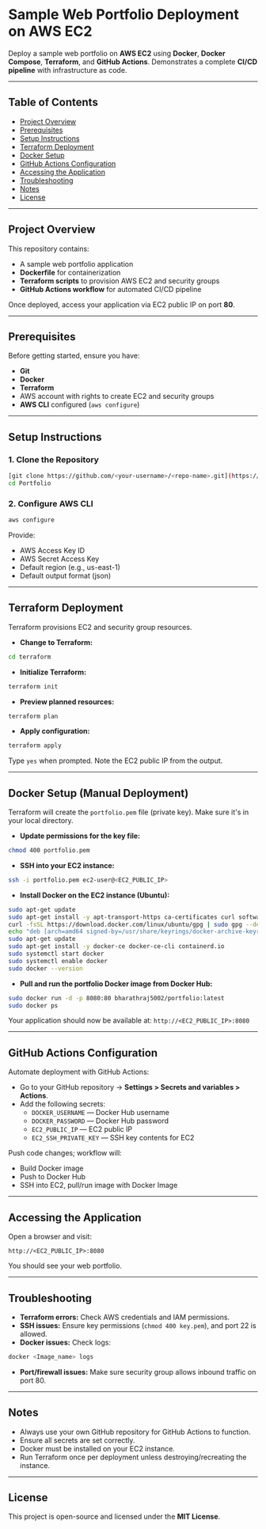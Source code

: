 # Sample Web Portfolio Deployment on AWS EC2

Deploy a sample web portfolio on **AWS EC2** using **Docker**, **Docker Compose**, **Terraform**, and **GitHub Actions**. Demonstrates a complete **CI/CD pipeline** with infrastructure as code.

***

## Table of Contents

- [Project Overview](#project-overview)
- [Prerequisites](#prerequisites)
- [Setup Instructions](#setup-instructions)
- [Terraform Deployment](#terraform-deployment)
- [Docker Setup](#docker-setup)
- [GitHub Actions Configuration](#github-actions-configuration)
- [Accessing the Application](#accessing-the-application)
- [Troubleshooting](#troubleshooting)
- [Notes](#notes)
- [License](#license)

***

## Project Overview

This repository contains:

- A sample web portfolio application
- **Dockerfile** for containerization
- **Terraform scripts** to provision AWS EC2 and security groups
- **GitHub Actions workflow** for automated CI/CD pipeline

Once deployed, access your application via EC2 public IP on port **80**.

***

## Prerequisites

Before getting started, ensure you have:

- **Git**
- **Docker**
- **Terraform**
- AWS account with rights to create EC2 and security groups
- **AWS CLI** configured (`aws configure`)

***

## Setup Instructions

### 1. Clone the Repository

```bash
[git clone https://github.com/<your-username>/<repo-name>.git](https://github.com/Bharathraj5002/Portfolio.git)
cd Portfolio
```


### 2. Configure AWS CLI

```bash
aws configure
```

Provide:

- AWS Access Key ID
- AWS Secret Access Key
- Default region (e.g., us-east-1)
- Default output format (json)

***

## Terraform Deployment

Terraform provisions EC2 and security group resources.

- **Change to Terraform:**

```bash
cd terraform
```

- **Initialize Terraform:**

```bash
terraform init
```

- **Preview planned resources:**

```bash
terraform plan
```

- **Apply configuration:**

```bash
terraform apply
```


Type `yes` when prompted. Note the EC2 public IP from the output.

***


## Docker Setup (Manual Deployment)

Terraform will create the `portfolio.pem` file (private key). Make sure it's in your local directory.
- **Update permissions for the key file:**

```bash
chmod 400 portfolio.pem
```

- **SSH into your EC2 instance:**

```bash
ssh -i portfolio.pem ec2-user@<EC2_PUBLIC_IP>
```

- **Install Docker on the EC2 instance (Ubuntu):**

```bash
sudo apt-get update
sudo apt-get install -y apt-transport-https ca-certificates curl software-properties-common
curl -fsSL https://download.docker.com/linux/ubuntu/gpg | sudo gpg --dearmor -o /usr/share/keyrings/docker-archive-keyring.gpg
echo "deb [arch=amd64 signed-by=/usr/share/keyrings/docker-archive-keyring.gpg] https://download.docker.com/linux/ubuntu $(lsb_release -cs) stable" | sudo tee /etc/apt/sources.list.d/docker.list > /dev/null
sudo apt-get update
sudo apt-get install -y docker-ce docker-ce-cli containerd.io
sudo systemctl start docker
sudo systemctl enable docker
sudo docker --version
```

- **Pull and run the portfolio Docker image from Docker Hub:**

```bash
sudo docker run -d -p 8080:80 bharathraj5002/portfolio:latest
sudo docker ps
```


Your application should now be available at:
`http://<EC2_PUBLIC_IP>:8080`

***



## GitHub Actions Configuration

Automate deployment with GitHub Actions:

- Go to your GitHub repository → **Settings > Secrets and variables > Actions**.
- Add the following secrets:
    - `DOCKER_USERNAME` — Docker Hub username
    - `DOCKER_PASSWORD` — Docker Hub password
    - `EC2_PUBLIC_IP` — EC2 public IP
    - `EC2_SSH_PRIVATE_KEY` — SSH key contents for EC2

Push code changes; workflow will:

- Build Docker image
- Push to Docker Hub
- SSH into EC2, pull/run image with Docker Image

***

## Accessing the Application

Open a browser and visit:

```
http://<EC2_PUBLIC_IP>:8080
```

You should see your web portfolio.

***

## Troubleshooting

- **Terraform errors:** Check AWS credentials and IAM permissions.
- **SSH issues:** Ensure key permissions (`chmod 400 key.pem`), and port 22 is allowed.
- **Docker issues:** Check logs:

```bash
docker <Image_name> logs
```

- **Port/firewall issues:** Make sure security group allows inbound traffic on port 80.

***

## Notes

- Always use your own GitHub repository for GitHub Actions to function.
- Ensure all secrets are set correctly.
- Docker must be installed on your EC2 instance.
- Run Terraform once per deployment unless destroying/recreating the instance.

***

## License

This project is open-source and licensed under the **MIT License**.
